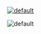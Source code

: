 [![default](https://user-images.githubusercontent.com/8466209/200241752-e70d2eeb-5885-4f99-9362-4a05aeeb4435.png)](https://dev.to/thomasaudo/get-started-with-github-grapql-api--1g8b)

![default](https://user-images.githubusercontent.com/8466209/200250136-7fe7a768-08a5-4bfb-ad19-c2a93cda363b.png)
